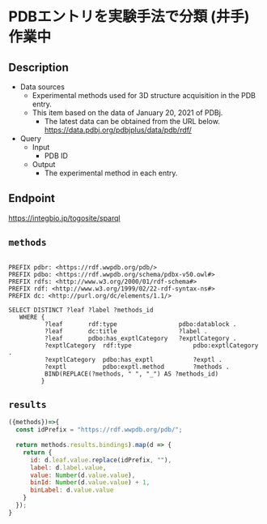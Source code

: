 # PDBエントリを実験手法で分類 (井手)作業中

## Description
 
- Data sources
    - Experimental methods used for 3D structure acquisition in the PDB entry.
    - This item based on the data of January 20, 2021 of PDBj. 
        - The latest data can be obtained from the URL below. https://data.pdbj.org/pdbjplus/data/pdb/rdf/
- Query
    - Input
        - PDB ID
    - Output
        - The experimental method in each entry.

## Endpoint

https://integbio.jp/togosite/sparql

## `methods`
```sparql

PREFIX pdbr: <https://rdf.wwpdb.org/pdb/>
PREFIX pdbo: <https://rdf.wwpdb.org/schema/pdbx-v50.owl#>
PREFIX rdfs: <http://www.w3.org/2000/01/rdf-schema#>
PREFIX rdf: <http://www.w3.org/1999/02/22-rdf-syntax-ns#>
PREFIX dc: <http://purl.org/dc/elements/1.1/>

SELECT DISTINCT ?leaf ?label ?methods_id                       
   WHERE {
          ?leaf       rdf:type	               pdbo:datablock .
          ?leaf       dc:title  	           ?label .
          ?leaf       pdbo:has_exptlCategory   ?exptlCategory .
          ?exptlCategory  rdf:type                 pdbo:exptlCategory .
          ?exptlCategory  pdbo:has_exptl	       ?exptl .
          ?exptl          pdbo:exptl.method	       ?methods .
          BIND(REPLACE(?methods, " ", "_") AS ?methods_id)
         }

```

## `results`

```javascript
({methods})=>{
  const idPrefix = "https://rdf.wwpdb.org/pdb/";
  
  return methods.results.bindings).map(d => {
    return {
      id: d.leaf.value.replace(idPrefix, ""),
      label: d.label.value,
      value: Number(d.value.value),
      binId: Number(d.value.value) + 1,
      binLabel: d.value.value
    }
  });
}
```